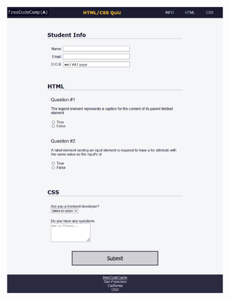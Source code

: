 <img src="https://raw.githubusercontent.com/dhannywi/freecodecamp/main/ResponsiveWebDesign/Quiz-page/FCC_Quiz.png">
